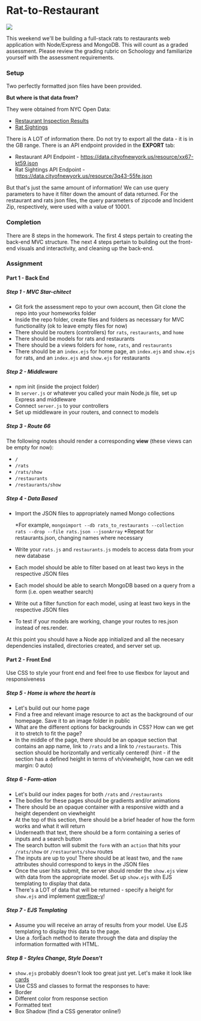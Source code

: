# Rat-to-Restaurant

![](https://media.giphy.com/media/MzJomB2lqeMYE/giphy.gif)

This weekend we'll be building a full-stack rats to restaurants web application with Node/Express and MongoDB. This will count as a graded assessment. Please review the grading rubric on Schoology and familiarize yourself with the assessment requirements.


### Setup

Two perfectly formatted json files have been provided.

**But where is that data from?**

They were obtained from NYC Open Data:
* [Restaurant Inspection Results](https://data.cityofnewyork.us/Health/DOHMH-New-York-City-Restaurant-Inspection-Results/xx67-kt59)
* [Rat Sightings](https://nycopendata.socrata.com/Social-Services/Rat-Sightings/3q43-55fe)

There is A LOT of information there. Do not try to export all the data - it is in the GB range. There is an API endpoint provided in the **EXPORT** tab:
* Restaurant API Endpoint - https://data.cityofnewyork.us/resource/xx67-kt59.json
* Rat Sightings API Endpoint - https://data.cityofnewyork.us/resource/3q43-55fe.json

But that's just the same amount of information! We can use query parameters to have it filter down the amount of data returned. For the restaurant and rats json files, the query parameters of zipcode and Incident Zip, respectively, were used with a value of 10001.

### Completion

There are 8 steps in the homework. The first 4 steps pertain to creating the back-end MVC structure. The next 4 steps pertain to building out the front-end visuals and interactivity, and cleaning up the back-end.

### Assignment

#### Part 1 - Back End

##### Step 1 - MVC Star-chitect

* Git fork the assessment repo to your own account, then Git clone the repo into your homeworks folder
* Inside the repo folder, create files and folders as necessary for MVC functionality (ok to leave empty files for now)
* There should be routers (controllers) for `rats`, `restaurants`, and `home`
* There should be models for rats and restaurants
* There should be a views folders for `home`, `rats`, and `restaurants`
* There should be an `index.ejs` for home page, an `index.ejs` and `show.ejs` for rats, and an `index.ejs` and `show.ejs` for restaurants

##### Step 2 - Middleware

* npm init (inside the project folder)
* In `server.js` or whatever you called your main Node.js file, set up Express and middleware
* Connect `server.js` to your controllers
* Set up middleware in your routers, and connect to models

##### Step 3 - Route 66

The following routes should render a corresponding **view** (these views can be empty for now):
* `/`
* `/rats`
* `/rats/show`
* `/restaurants`
* `/restaurants/show`

##### Step 4 - Data Based

* Import the JSON files to appropriately named Mongo collections

  *For example, `mongoimport --db rats_to_restaurants --collection rats --drop --file rats.json --jsonArray`
  *Repeat for restaurants.json, changing names where necessary
* Write your `rats.js` and `restaurants.js` models to access data from your new database
* Each model should be able to filter based on at least two keys in the respective JSON files
* Each model should be able to search MongoDB based on a query from a form (i.e. open weather search)
* Write out a filter function for each model, using at least two keys in the respective JSON files
* To test if your models are working, change your routes to res.json instead of res.render.

At this point you should have a Node app initialized and all the necesary dependencies installed, directories created, and server set up.

#### Part 2 - Front End

Use CSS to style your front end and feel free to use flexbox for layout and responsiveness

##### Step 5 - Home is where the heart is

* Let's build out our home page
* Find a free and relevant image resource to act as the background of our homepage. Save it to an image folder in public
* What are the different options for backgrounds in CSS? How can we get it to stretch to fit the page?
* In the middle of the page, there should be an opaque section that contains an app name, link to `/rats` and a link to `/restaurants`. This section should be horizontally and vertically centered! (hint - if the section has a defined height in terms of vh/viewheight, how can we edit margin: 0 auto)

##### Step 6 - Form-ation

* Let's build our index pages for both `/rats` and `/restaurants`
* The bodies for these pages should be gradients and/or animations
* There should be an opaque container with a responsive width and a height dependent on viewheight
* At the top of this section, there should be a brief header of how the form works and what it will return
* Underneath that text, there should be a form containing a series of inputs and a search button
 * The search button will submit the `form` with an `action` that hits your `/rats/show` or `/restaurants/show` routes
 * The inputs are up to you! There should be at least two, and the `name` attributes should correspond to keys in the JSON files
* Once the user hits submit, the server should render the `show.ejs` view with data from the appropriate model. Set up `show.ejs` with EJS templating to display that data.
* There's a LOT of data that will be returned - specify a height for `show.ejs` and implement [overflow-y](https://developer.mozilla.org/en-US/docs/Web/CSS/overflow-y)!

##### Step 7 - EJS Templating

* Assume you will receive an array of results from your model. Use EJS templating to display this data to the page.
* Use a .forEach method to iterate through the data and display the information formatted with HTML.

##### Step 8 - Styles Change, Style Doesn't

* `show.ejs` probably doesn't look too great just yet. Let's make it look like [cards](http://babich.biz/content/images/2016/03/1-qW3Z7Wol3s7-w1fgSxEh_A.jpeg)
* Use CSS and classes to format the responses to have:
 * Border
 * Different color from response section
 * Formatted text
 * Box Shadow (find a CSS generator online!)